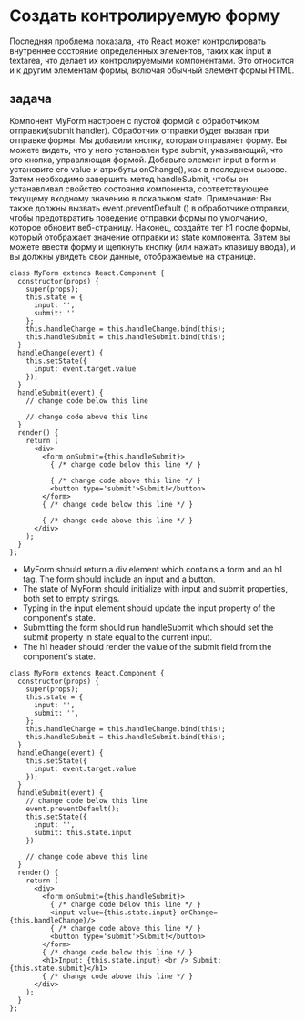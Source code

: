 # Создать контролируемую форму

Последняя проблема показала, что React может контролировать внутреннее состояние определенных элементов, таких как input и textarea, что делает их контролируемыми компонентами. Это относится и к другим элементам формы, включая обычный элемент формы HTML.

## задача

Компонент MyForm настроен с пустой формой с обработчиком отправки(submit handler). Обработчик отправки будет вызван при отправке формы. 
Мы добавили кнопку, которая отправляет форму. Вы можете видеть, что у него установлен type submit, указывающий, что это кнопка, управляющая формой. Добавьте элемент input в form и установите его value и атрибуты onChange(), как в последнем вызове. Затем необходимо завершить метод handleSubmit, чтобы он устанавливал свойство состояния компонента, соответствующее текущему входному значению в локальном state. 
Примечание: Вы также должны вызвать event.preventDefault () в обработчике отправки, чтобы предотвратить поведение отправки формы по умолчанию, которое обновит веб-страницу. 
Наконец, создайте тег h1 после формы, который отображает значение отправки из state компонента. Затем вы можете ввести форму и щелкнуть кнопку (или нажать клавишу ввода), и вы должны увидеть свои данные, отображаемые на странице.

```
class MyForm extends React.Component {
  constructor(props) {
    super(props);
    this.state = {
      input: '',
      submit: ''
    };
    this.handleChange = this.handleChange.bind(this);
    this.handleSubmit = this.handleSubmit.bind(this);
  }
  handleChange(event) {
    this.setState({
      input: event.target.value
    });
  }
  handleSubmit(event) {
    // change code below this line

    // change code above this line
  }
  render() {
    return (
      <div>
        <form onSubmit={this.handleSubmit}>
          { /* change code below this line */ }

          { /* change code above this line */ }
          <button type='submit'>Submit!</button>
        </form>
        { /* change code below this line */ }

        { /* change code above this line */ }
      </div>
    );
  }
};
```
* MyForm should return a div element which contains a form and an h1 tag. The form should include an input and a button.
* The state of MyForm should initialize with input and submit properties, both set to empty strings.
* Typing in the input element should update the input property of the component's state.
* Submitting the form should run handleSubmit which should set the submit property in state equal to the current input.
* The h1 header should render the value of the submit field from the component's state.

```
class MyForm extends React.Component {
  constructor(props) {
    super(props);
    this.state = {
      input: '',
      submit: '',
    };
    this.handleChange = this.handleChange.bind(this);
    this.handleSubmit = this.handleSubmit.bind(this);
  }
  handleChange(event) {
    this.setState({
      input: event.target.value
    });
  }
  handleSubmit(event) {
    // change code below this line
    event.preventDefault();
    this.setState({
      input: '',
      submit: this.state.input
    })

    // change code above this line
  }
  render() {
    return (
      <div>
        <form onSubmit={this.handleSubmit}>
          { /* change code below this line */ }
          <input value={this.state.input} onChange={this.handleChange}/>
          { /* change code above this line */ }
          <button type='submit'>Submit!</button>
        </form>
        { /* change code below this line */ }
        <h1>Input: {this.state.input} <br /> Submit: {this.state.submit}</h1>
        { /* change code above this line */ }
      </div>
    );
  }
};
```
